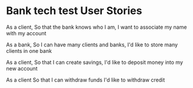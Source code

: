 # Bank tech test User Stories 

As a client,
So that the bank knows who I am,
I want to associate my name with my account 

As a bank, 
So I can have many clients and banks, 
I'd like to store many clients in one bank

As a client, 
So that I can create savings, 
I'd like to deposit money into my new account 

As a client 
So that I can withdraw funds 
I'd like to withdraw credit



